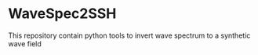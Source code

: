 # WaveSpec2SSH
This repository contain python tools to invert wave spectrum to a synthetic wave field
